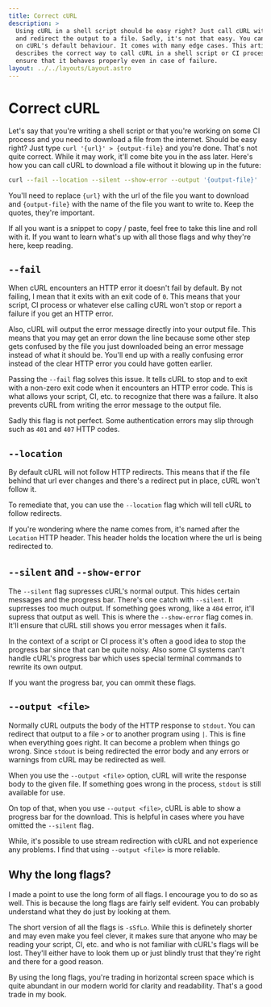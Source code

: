 ```yaml
---
title: Correct cURL
description: >
  Using cURL in a shell script should be easy right? Just call cURL with an URL
  and redirect the output to a file. Sadly, it's not that easy. You can't rely
  on cURL's default behaviour. It comes with many edge cases. This article
  describes the correct way to call cURL in a shell script or CI process to
  ensure that it behaves properly even in case of failure.
layout: ../../layouts/Layout.astro
---
```


# Correct cURL

Let's say that you're writing a shell script or that you're working on some CI
process and you need to download a file from the internet. Should be easy right?
Just type `curl '{url}' > {output-file}` and you're done. That's not quite
correct. While it may work, it'll come bite you in the ass later. Here's how you
can call cURL to download a file without it blowing up in the future:

```sh
curl --fail --location --silent --show-error --output '{output-file}' '{url}'
```

You'll need to replace `{url}` with the url of the file you want to download and
`{output-file}` with the name of the file you want to write to. Keep the quotes,
they're important.

If all you want is a snippet to copy / paste, feel free to take this line and
roll with it. If you want to learn what's up with all those flags and why
they're here, keep reading.

## `--fail`

When cURL encounters an HTTP error it doesn't fail by default. By not failing, I
mean that it exits with an exit code of `0`. This means that your script, CI
process or whatever else calling cURL won't stop or report a failure if you get
an HTTP error.

Also, cURL will output the error message directly into your output file. This
means that you may get an error down the line because some other step gets
confused by the file you just downloaded being an error message instead of what
it should be. You'll end up with a really confusing error instead of the clear
HTTP error you could have gotten earlier.

Passing the `--fail` flag solves this issue. It tells cURL to stop and to exit
with a non-zero exit code when it encounters an HTTP error code. This is what
allows your script, CI, etc. to recognize that there was a failure. It also
prevents cURL from writing the error message to the output file.

Sadly this flag is not perfect. Some authentication errors may slip through such
as `401` and `407` HTTP codes.

## `--location`

By default cURL will not follow HTTP redirects. This means that if the file
behind that url ever changes and there's a redirect put in place, cURL won't
follow it.

To remediate that, you can use the `--location` flag which will tell cURL to
follow redirects.

If you're wondering where the name comes from, it's named after the `Location`
HTTP header. This header holds the location where the url is being redirected
to.

## `--silent` and `--show-error`

The `--silent` flag supresses cURL's normal output. This hides certain messages
and the progress bar. There's one catch with `--silent`. It suprresses too much
output. If something goes wrong, like a `404` error, it'll supress that output as
well. This is where the `--show-error` flag comes in. It'll ensure that cURL
still shows you error messages when it fails.

In the context of a script or CI process it's often a good idea to stop the
progress bar since that can be quite noisy. Also some CI systems can't handle
cURL's progress bar which uses special terminal commands to rewrite its own
output.

If you want the progress bar, you can ommit these flags.

## `--output <file>`

Normally cURL outputs the body of the HTTP response to `stdout`. You can
redirect that output to a file `>` or to another program using `|`. This is fine
when everything goes right. It can become a problem when things go wrong. Since
`stdout` is being redirected the error body and any errors or warnings from cURL
may be redirected as well.

When you use the `--output <file>` option, cURL will write the response body to
the given file. If something goes wrong in the process, `stdout` is still
available for use.

On top of that, when you use `--output <file>`, cURL is able to show a progress
bar for the download. This is helpful in cases where you have omitted the
`--silent` flag.

While, it's possible to use stream redirection with cURL and not experience any
problems. I find that using `--output <file>` is more reliable.

## Why the long flags?

I made a point to use the long form of all flags. I encourage you to do so as
well. This is because the long flags are fairly self evident. You can probably
understand what they do just by looking at them.

The short version of all the flags is `-sSfLo`. While this is definetely shorter
and may even make you feel clever, it makes sure that anyone who may be reading
your script, CI, etc. and who is not familiar with cURL's flags will be lost.
They'll either have to look them up or just blindly trust that they're right and
there for a good reason.

By using the long flags, you're trading in horizontal screen space which is
quite abundant in our modern world for clarity and readability. That's a good
trade in my book.
